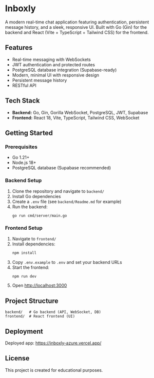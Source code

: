 # Inboxly

A modern real-time chat application featuring authentication, persistent message history, and a sleek, responsive UI. Built with Go (Gin) for the backend and React (Vite + TypeScript + Tailwind CSS) for the frontend.

## Features

- Real-time messaging with WebSockets
- JWT authentication and protected routes
- PostgreSQL database integration (Supabase-ready)
- Modern, minimal UI with responsive design
- Persistent message history
- RESTful API

## Tech Stack

- **Backend:** Go, Gin, Gorilla WebSocket, PostgreSQL, JWT, Supabase
- **Frontend:** React 18, Vite, TypeScript, Tailwind CSS, WebSocket

## Getting Started

### Prerequisites
- Go 1.21+
- Node.js 18+
- PostgreSQL database (Supabase recommended)

### Backend Setup
1. Clone the repository and navigate to `backend/`
2. Install Go dependencies
3. Create a `.env` file (see `backend/Readme.md` for example)
4. Run the backend:
   ```bash
   go run cmd/server/main.go
   ```

### Frontend Setup
1. Navigate to `frontend/`
2. Install dependencies:
   ```bash
   npm install
   ```
3. Copy `.env.example` to `.env` and set your backend URLs
4. Start the frontend:
   ```bash
   npm run dev
   ```
5. Open [http://localhost:3000](http://localhost:3000)

## Project Structure

```
backend/   # Go backend (API, WebSocket, DB)
frontend/  # React frontend (UI)
```

## Deployment

Deployed app: https://inboxly-azure.vercel.app/

## License

This project is created for educational purposes. 